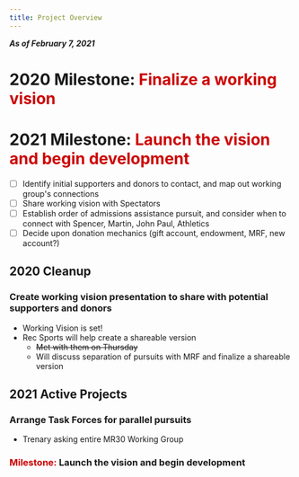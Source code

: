 ```yaml
---
title: Project Overview
---
```

***As of February 7, 2021***

# 2020 Milestone: <span style='color:#cc0000'>Finalize a working vision</span>
# 2021 Milestone: <span style='color:#cc0000'>Launch the vision and begin development</span>
- [ ] Identify initial supporters and donors to contact, and map out working group's connections
- [ ] Share working vision with Spectators
- [ ] Establish order of admissions assistance pursuit, and consider when to connect with Spencer, Martin, John Paul, Athletics
- [ ] Decide upon donation mechanics (gift account, endowment, MRF, new account?)

## 2020 Cleanup
### Create working vision presentation to share with potential supporters and donors
- Working Vision is set!
- Rec Sports will help create a shareable version
  - ~~Met with them on Thursday~~
  - Will discuss separation of pursuits with MRF and finalize a shareable version

## 2021 Active Projects
### Arrange Task Forces for parallel pursuits
- Trenary asking entire MR30 Working Group

### <span style='color:#cc0000'>Milestone:</span> **Launch the vision and begin development**

